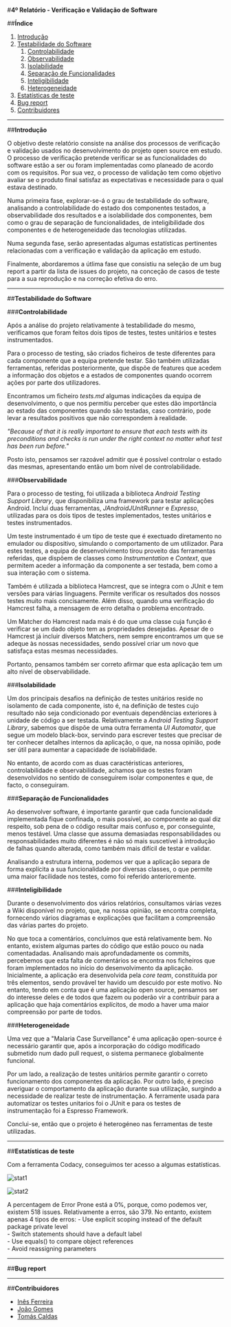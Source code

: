 #**4º Relatório - Verificação e Validação de Software**

##**Índice**

1. [Introdução](#intro)
2. [Testabilidade do Software](#test)
    1. [Controlabilidade](#cont)
    2. [Observabilidade](#observ)
    3. [Isolabilidade](#iso)
    4. [Separação de Funcionalidades](#sep)
    5. [Inteligibilidade](#int)
    6. [Heterogeneidade](#het)
3. [Estatísticas de teste](#est)
4. [Bug report](#bug)
5. [Contribuidores](#contributors)

***
##**Introdução** <a name ="intro"></a>

O objetivo deste relatório consiste na análise dos processos de verificação e validação usados no desenvolvimento do projeto open source em estudo. O processo de verificação pretende verificar se as funcionalidades do software estão a ser ou foram implementadas como planeado de acordo com os requisitos. Por sua vez, o processo de validação tem como objetivo avaliar se o produto final satisfaz as expectativas e necessidade para o qual estava destinado.

Numa primeira fase, explorar-se-á o grau de testabilidade do software, analisando a controlabilidade do estado dos componentes testados, a observabilidade dos resultados e a isolabilidade dos componentes, bem como o grau de separação de funcionalidades, de inteligibilidade dos componentes e de heterogeneidade das tecnologias utilizadas.

Numa segunda fase, serão apresentadas algumas estatísticas pertinentes relacionadas com a verificação e validação da aplicação em estudo. 

Finalmente, abordaremos a útlima fase que consistiu na seleção de um bug report a partir da lista de issues do projeto, na conceção de casos de teste para a sua reprodução e na correção efetiva do erro.


****
##**Testabilidade do Software** <a name ="test"></a>


###**Controlabilidade** <a name="cont"></a>

Após a análise do projeto relativamente à testabilidade do mesmo, verificamos que foram feitos dois tipos de testes, testes unitários e testes instrumentados. 

Para o processo de testing, são criados ficheiros de teste diferentes para cada componente que a equipa pretende testar. São também utilizadas ferramentas, referidas posteriormente, que dispõe de features que acedem a informação dos objetos e a estados de componentes quando ocorrem ações por parte dos utilizadores. 

Encontramos um ficheiro *tests.md* algumas indicações da equipa de desenvolvimento, o que nos permitiu perceber que estes dão importância ao estado das componentes quando são testadas, caso contrário, pode levar a resultados positivos que não correspondem à realidade.

*"Because of that it is really important to ensure that each tests with its preconditions and checks is run under the right context no matter what test has been run before."*

Posto isto, pensamos ser razoável admitir que é possível controlar o estado das mesmas, apresentando então um bom nível de controlabilidade.


###**Observabilidade** <a name="observ"></a>

Para o processo de testing, foi utilizada a biblioteca *Android Testing Support Library*, que disponibiliza uma framework para testar aplicações Android. Inclui duas ferramentas, *JAndroidJUnitRunner* e *Expresso*, utilizadas para os dois tipos de testes implementados, testes unitários e testes instrumentados.

Um teste instrumentado é um tipo de teste que é exectuado diretamento no emulador ou dispositivo, simulando o comportamento de um utilizador. Para estes testes, a equipa de desenvolvimento tirou proveito das ferramentas referidas, que dispõem de classes como *Instrumentation* e *Context*, que permitem aceder a informação da componente a ser testada, bem como a sua interação com o sistema.

Também é utilizada a biblioteca Hamcrest, que se integra com o JUnit e tem versões para várias linguagens. Permite verificar os resultados dos nossos testes muito mais concisamente. Além disso, quando uma verificação do Hamcrest falha, a mensagem de erro detalha o problema encontrado. 

Um Matcher do Hamcrest nada mais é do que uma classe cuja função é verificar se um dado objeto tem as propriedades desejadas. Apesar de o Hamcrest já incluir diversos Matchers, nem sempre encontramos um que se adeque às nossas necessidades, sendo possível criar um novo que satisfaça estas mesmas necessidades. 

Portanto, pensamos também ser correto afirmar que esta aplicação tem um alto nível de observabilidade.


###**Isolabilidade** <a name="iso"></a>

Um dos principais desafios na definição de testes unitários reside no isolamento de cada componente, isto é, na definição de testes cujo resultado não seja condicionado por eventuais dependências exteriores à unidade de código a ser testada. Relativamente a *Android Testing Support Library*, sabemos que dispõe de uma outra ferramenta *UI Automator*, que segue um modelo black-box, servindo para escrever testes que precisar de ter conhecer detalhes internos da aplicação, o que, na nossa opinião, pode ser útil para aumentar a capacidade de isolabilidade.

No entanto, de acordo com as duas caractéristicas anteriores, controlabilidade e observabilidade, achamos que os testes foram desenvolvidos no sentido de conseguirem isolar componentes e que, de facto, o conseguiram. 


###**Separação de Funcionalidades** <a name="sep"></a>

Ao desenvolver software, é importante garantir que cada funcionalidade implementada fique confinada, o mais possível, ao componente ao qual diz respeito, sob pena de o código resultar mais confuso e, por conseguinte, menos testável. Uma classe que assuma demasiadas responsabilidades ou responsabilidades muito diferentes é não só mais suscetível à introdução de falhas quando alterada, como também mais difícil de testar e validar.

Analisando a estrutura interna, podemos ver que a aplicação separa de forma explícita a sua funcionalidade por diversas classes, o que permite uma maior facilidade nos testes, como foi referido anterioremente.


###**Inteligibilidade** <a name="int"></a>

Durante o desenvolvimento dos vários relatórios, consultamos várias vezes a Wiki disponível no projeto, que, na nossa opinião, se encontra completa, fornecendo vários diagramas e explicações que facilitam a compreensão das várias partes do projeto.

No que toca a comentários, concluímos que está relativamente bem. No entanto, existem algumas partes do código que estão pouco ou nada comentadadas. Analisando mais aprofundadamente os commits, percebemos que esta falta de comentários se encontra nos ficheiros que foram implementados no início do desenvolvimento da aplicação. Inicialmente, a aplicação era desenvolvida pela *core team*, constituída por três elementos, sendo provável ter havido um descuido por este motivo. No entanto, tendo em conta que é uma aplicação open source, pensamos ser do interesse deles e de todos que fazem ou poderão vir a contribuir para a aplicação que haja comentários explícitos, de modo a haver uma maior compreensão por parte de todos. 


###**Heterogeneidade** <a name="het"></a>

Uma vez que a "Malaria Case Surveillance" é uma aplicação open-source é necessário garantir que, após a incorporação do código modificado submetido num dado pull request, o sistema permanece globalmente funcional.

Por um lado, a realização de testes unitários permite garantir o correto funcionamento dos componentes da aplicação. Por outro lado, é preciso averiguar o comportamento da aplicação durante sua utilização, surgindo a necessidade de realizar teste de instrumentação. A ferramente usada para automatizar os testes unitarios foi o JUnit e para os testes de instrumentação foi a Espresso Framework.

Conclui-se, então que o projeto é heterogéneo nas ferramentas de teste utilizadas.
***
##**Estatísticas de teste**<a name="est"></a>

Com a ferramenta Codacy, conseguimos ter acesso a algumas estatísticas.

![stat1](https://github.com/tomasvcaldas/FEUP-ESOF-MALARIASURV/blob/master/ESOF-docs/Images/stat1.PNG?raw=true)

![stat2](https://github.com/tomasvcaldas/FEUP-ESOF-MALARIASURV/blob/master/ESOF-docs/Images/stat2.PNG?raw=true)

A percentagem de Error Prone está a 0%, porque, como podemos ver, existem 518 issues. Relativamente a erros, são 379. No entanto, existem apenas 4 tipos de erros:
     - Use explicit scoping instead of the default package private level      
     - Switch statements should have a default label       
     - Use equals() to compare object references  
     - Avoid reassigning parameters  

***
##**Bug report**<a name="bug"></a>

***
##**Contribuidores**<a name="contributors"></a>

* [Inês Ferreira](https://github.com/inesferreira7)
* [João Gomes](https://github.com/joaogomes04)
* [Tomás Caldas](https://github.com/tomasvcaldas)
